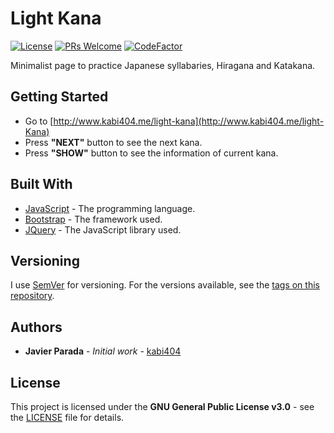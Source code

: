 # Light Kana
[![License](https://img.shields.io/badge/License-GPL--3.0-orange.svg)](https://github.com/kabi404/nogitsune-kana/blob/master/LICENSE)
[![PRs Welcome](https://img.shields.io/badge/PRs-welcome-brightgreen.svg)](http://makeapullrequest.com)
[![CodeFactor](https://www.codefactor.io/repository/github/kabi404/light-kana/badge)](https://www.codefactor.io/repository/github/kabi404/light-kana)

Minimalist page to practice Japanese syllabaries, Hiragana and Katakana.

## Getting Started

* Go to [http://www.kabi404.me/light-kana](http://www.kabi404.me/light-Kana)
* Press **"NEXT"** button to see the next kana.
* Press **"SHOW"** button to see the information of current kana.

## Built With

* [JavaScript](https://www.javascript.com/) - The programming language.
* [Bootstrap](https://getbootstrap.com/) - The framework used.
* [JQuery](https://jquery.com/) - The JavaScript library used.

## Versioning

I use [SemVer](http://semver.org/) for versioning. For the versions available, see the [tags on this repository](https://github.com/your/project/tags).

## Authors

* **Javier Parada** - *Initial work* - [kabi404](https://github.com/kabi404)

## License

This project is licensed under the **GNU General Public License v3.0** - see the  [LICENSE](LICENSE) file for details.
